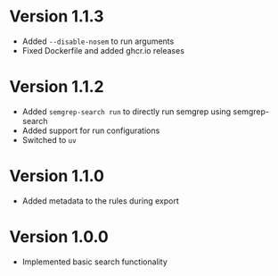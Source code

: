 # Version 1.1.3

- Added `--disable-nosem` to run arguments
- Fixed Dockerfile and added ghcr.io releases

# Version 1.1.2

- Added `semgrep-search run` to directly run semgrep using semgrep-search
- Added support for run configurations
- Switched to `uv`

# Version 1.1.0

- Added metadata to the rules during export

# Version 1.0.0

- Implemented basic search functionality